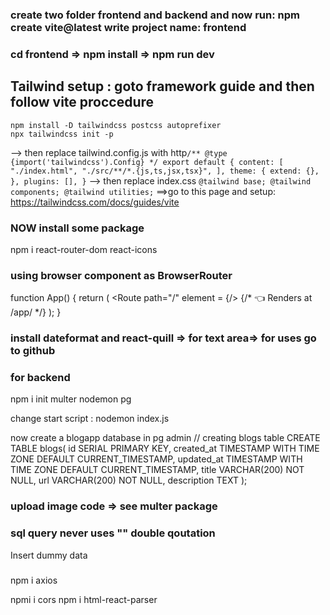 ### create two folder frontend and backend and now run: npm create vite@latest write project name: frontend
###   cd frontend => npm install => npm run dev

## Tailwind setup : goto framework guide and then follow vite proccedure
```
npm install -D tailwindcss postcss autoprefixer
npx tailwindcss init -p
```

--> then replace tailwind.config.js with
    http```
        /** @type {import('tailwindcss').Config} */
        export default {
        content: [
            "./index.html",
            "./src/**/*.{js,ts,jsx,tsx}",
        ],
        theme: {
            extend: {},
        },
        plugins: [],
        }
    ```
--> then replace index.css
    ```
        @tailwind base;
        @tailwind components;
        @tailwind utilities;
    ```
==>go to this page and setup: https://tailwindcss.com/docs/guides/vite

### NOW install some package
npm i react-router-dom react-icons

### using browser component as BrowserRouter 
function App() {
  return (
    <BrowserRouter>
      <Routes>
        <Route path="/" element = {<Layout/>/> {/* 👈 Renders at /app/ */}
      </Routes>
    </BrowserRouter>
  );
}

### install dateformat and react-quill => for text area=> for uses go to github


### for backend
npm i init multer nodemon pg 

change start script : nodemon index.js

now create a blogapp database in pg admin
// creating blogs table
CREATE TABLE blogs(
id SERIAL PRIMARY KEY,
created_at TIMESTAMP WITH TIME ZONE DEFAULT CURRENT_TIMESTAMP,
updated_at TIMESTAMP WITH TIME ZONE DEFAULT CURRENT_TIMESTAMP,
title VARCHAR(200) NOT NULL,
url VARCHAR(200) NOT NULL,
description TEXT
);
### upload image code => see multer package
### sql query never uses "" double qoutation
Insert dummy data

### 
npm i axios

npmi i cors
npm i html-react-parser